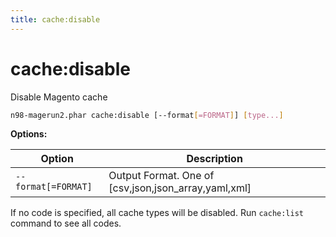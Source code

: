 ```yaml
---
title: cache:disable
---
```


# cache:disable

Disable Magento cache

```sh
n98-magerun2.phar cache:disable [--format[=FORMAT]] [type...]
```

**Options:**

| Option              | Description                                         |
|---------------------|-----------------------------------------------------|
| `--format[=FORMAT]` | Output Format. One of [csv,json,json_array,yaml,xml] |

If no code is specified, all cache types will be disabled. Run `cache:list` command to see all codes.
